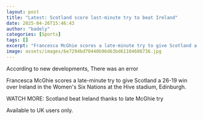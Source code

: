 ```yaml
---
layout: post
title: "Latest: Scotland score last-minute try to beat Ireland"
date: 2025-04-26T15:46:43
author: "badely"
categories: [Sports]
tags: []
excerpt: "Francesca McGhie scores a late-minute try to give Scotland a 26-19 win over Ireland in the Women's Six Nations at the Hive stadium, Edinburgh."
image: assets/images/6e7294bd70440b96d63bd61104608736.jpg
---
```


According to new developments, There was an error

Francesca McGhie scores a late-minute try to give Scotland a 26-19 win over Ireland in the Women's Six Nations at the Hive stadium, Edinburgh.

WATCH MORE: Scotland beat Ireland thanks to late McGhie try

Available to UK users only.

